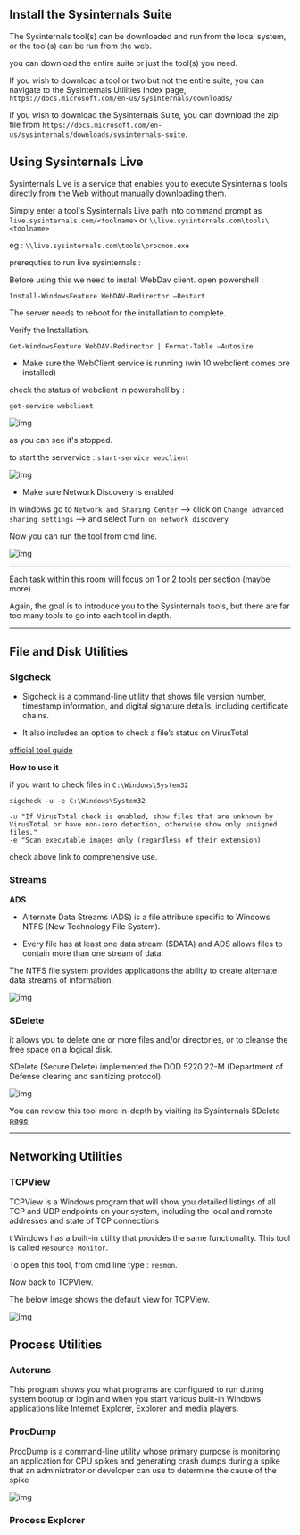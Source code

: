 ## Install the Sysinternals Suite 

The Sysinternals tool(s) can be downloaded and run from the local system, or the tool(s) can be run from the web. 

you can download the entire suite or just the tool(s) you need.

If you wish to download a tool or two but not the entire suite, you can navigate to the Sysinternals Utilities Index page, `https://docs.microsoft.com/en-us/sysinternals/downloads/`

If you wish to download the Sysinternals Suite, you can download the zip file from `https://docs.microsoft.com/en-us/sysinternals/downloads/sysinternals-suite`.

## Using Sysinternals Live

Sysinternals Live is a service that enables you to execute Sysinternals tools directly from the Web without manually downloading them.

Simply enter a tool's Sysinternals Live path into command prompt as `live.sysinternals.com/<toolname>` or `\\live.sysinternals.com\tools\<toolname>`


eg : `\\live.sysinternals.com\tools\procmon.exe`

prerequties to run live sysinternals :

Before using this we need to install WebDav client.
open powershell :

`Install-WindowsFeature WebDAV-Redirector –Restart`

The server needs to reboot for the installation to complete.

Verify the Installation.

`Get-WindowsFeature WebDAV-Redirector | Format-Table –Autosize`


- Make sure the WebClient service is running (win 10 webclient comes pre installed)

check the status of webclient in powershell by :

`get-service webclient`

![img](https://assets.tryhackme.com/additional/sysinternals/win10-webclient1b.png) 

as you can see it's stopped.

to start the  servervice : `start-service webclient`

![img](https://assets.tryhackme.com/additional/sysinternals/win10-webclient2.png)

- Make sure Network Discovery is enabled

In windows go to `Network and Sharing Center` --> click on `Change advanced sharing settings`  --> and select `Turn on network discovery`

Now you can run the tool from cmd line.

![img](https://assets.tryhackme.com/additional/sysinternals/win2019-method1.png)

***

Each task within this room will focus on 1 or 2 tools per section (maybe more).

Again, the goal is to introduce you to the Sysinternals tools, but there are far too many tools to go into each tool in depth.

***


## File and Disk Utilities 

### Sigcheck

- Sigcheck is a command-line utility that shows file version number, timestamp information, and digital signature details, including certificate chains.

- It also includes an option to check a file’s status on VirusTotal

[official tool guide](https://docs.microsoft.com/en-us/sysinternals/downloads/sigcheck)

**How to use it**

if you want to check files in `C:\Windows\System32`

`sigcheck -u -e C:\Windows\System32`

```
-u "If VirusTotal check is enabled, show files that are unknown by VirusTotal or have non-zero detection, otherwise show only unsigned files."
-e "Scan executable images only (regardless of their extension)

```

check above link to comprehensive use.

### Streams

**ADS**

- Alternate Data Streams (ADS) is a file attribute specific to Windows NTFS (New Technology File System).

- Every file has at least one data stream ($DATA) and ADS allows files to contain more than one stream of data.


The NTFS file system provides applications the ability to create alternate data streams of information. 

![img](https://assets.tryhackme.com/additional/sysinternals/streams2.png)

### SDelete

it allows you to delete one or more files and/or directories, or to cleanse the free space on a logical disk.

SDelete (Secure Delete) implemented the DOD 5220.22-M (Department of Defense clearing and sanitizing protocol).

![img](https://assets.tryhackme.com/additional/sysinternals/sdelete.png)

You can review this tool more in-depth by visiting its Sysinternals SDelete
[page](https://docs.microsoft.com/en-us/sysinternals/downloads/sdelete)

***

## Networking Utilities 

### TCPView

TCPView is a Windows program that will show you detailed listings of all TCP and UDP endpoints on your system, including the local and remote addresses and state of TCP connections

t Windows has a built-in utility that provides the same functionality. This tool is called `Resource Monitor`.

To open this tool, from cmd line type : `resmon`.

Now back to TCPView. 

The below image shows the default view for TCPView.

![img](https://assets.tryhackme.com/additional/sysinternals/tcpview1.png) 

##  Process Utilities 

### Autoruns

This program shows you what programs are configured to run during system bootup or login and when you start various built-in Windows applications like Internet Explorer, Explorer and media players.

### ProcDump

ProcDump is a command-line utility whose primary purpose is monitoring an application for CPU spikes and generating crash dumps during a spike that an administrator or developer can use to determine the cause of the spike

![img](https://assets.tryhackme.com/additional/sysinternals/procdump.png)

### Process Explorer 